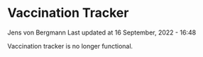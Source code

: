 Vaccination Tracker
================
Jens von Bergmann
Last updated at 16 September, 2022 - 16:48

Vaccination tracker is no longer functional.
